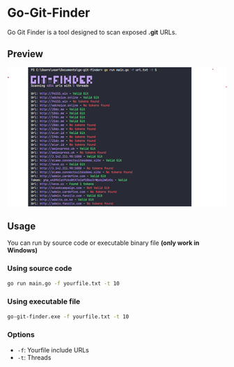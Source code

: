 # Go-Git-Finder

Go Git Finder is a tool designed to scan exposed **.git** URLs.

## Preview
![Image](https://raw.githubusercontent.com/faizdotid/go-git-finder/main/images.png)

## Usage
You can run by source code or executable binary file **(only work in Windows)**

### Using source code
```bash
go run main.go -f yourfile.txt -t 10
```

### Using executable file
```bash
go-git-finder.exe -f yourfile.txt -t 10
```

### Options
- `-f`: Yourfile include URLs
- `-t`: Threads
